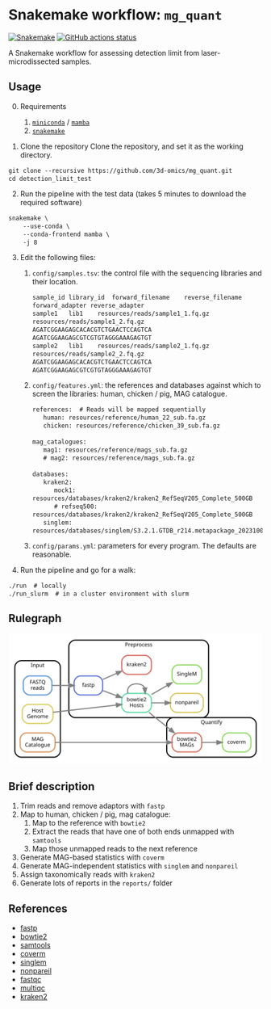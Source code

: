 # Snakemake workflow: `mg_quant`

[![Snakemake](https://img.shields.io/badge/snakemake-≥6.3.0-brightgreen.svg)](https://snakemake.github.io)
[![GitHub actions status](https://github.com/3d-omics/mg_quant/workflows/Tests/badge.svg)](https://github.com/3d-omics/mg_quant/actions)


A Snakemake workflow for assessing detection limit from laser-microdissected samples.

## Usage

0. Requirements
   1.  [`miniconda`](https://docs.conda.io/en/latest/miniconda.html) / [`mamba`](https://mamba.readthedocs.io)
   2.  [`snakemake`](snakemake.readthedocs.io/)

1. Clone the repository
Clone the repository, and set it as the working directory.

```
git clone --recursive https://github.com/3d-omics/mg_quant.git
cd detection_limit_test
```

2. Run the pipeline with the test data (takes 5 minutes to download the required software)
```
snakemake \
    --use-conda \
    --conda-frontend mamba \
    -j 8
```

3. Edit the following files:
   1. `config/samples.tsv`: the control file with the sequencing libraries and their location.
      ```
      sample_id	library_id	forward_filename	reverse_filename	forward_adapter	reverse_adapter
      sample1	lib1	resources/reads/sample1_1.fq.gz	resources/reads/sample1_2.fq.gz	AGATCGGAAGAGCACACGTCTGAACTCCAGTCA	AGATCGGAAGAGCGTCGTGTAGGGAAAGAGTGT
      sample2	lib1	resources/reads/sample2_1.fq.gz	resources/reads/sample2_2.fq.gz	AGATCGGAAGAGCACACGTCTGAACTCCAGTCA	AGATCGGAAGAGCGTCGTGTAGGGAAAGAGTGT
      ```
   2. `config/features.yml`: the references and databases against which to screen the libraries: human, chicken / pig, MAG catalogue.
      ```
      references:  # Reads will be mapped sequentially
         human: resources/reference/human_22_sub.fa.gz
         chicken: resources/reference/chicken_39_sub.fa.gz

      mag_catalogues:
         mag1: resources/reference/mags_sub.fa.gz
         # mag2: resources/reference/mags_sub.fa.gz

      databases:
         kraken2:
            mock1: resources/databases/kraken2/kraken2_RefSeqV205_Complete_500GB
            # refseq500: resources/databases/kraken2/kraken2_RefSeqV205_Complete_500GB
         singlem: resources/databases/singlem/S3.2.1.GTDB_r214.metapackage_20231006.smpkg.zb
      ```

   3. `config/params.yml`: parameters for every program. The defaults are reasonable.


4. Run the pipeline and go for a walk:

```
./run  # locally
./run_slurm  # in a cluster environment with slurm
```

## Rulegraph

![rulegraph](rulegraph_simple.svg)

## Brief description

1. Trim reads and remove adaptors with `fastp`
2. Map to human, chicken / pig, mag catalogue:
   1. Map to the reference with `bowtie2`
   2. Extract the reads that have one of both ends unmapped with `samtools`
   3. Map those unmapped reads to the next reference
3. Generate MAG-based statistics with  `coverm`
4. Generate MAG-independent statistics with `singlem` and `nonpareil`
5. Assign taxonomically reads with `kraken2`
6. Generate lots of reports in the `reports/` folder


## References

- [fastp](https://github.com/OpenGene/fastp)
- [bowtie2](https://bowtie-bio.sourceforge.net/bowtie2/manual.shtml)
- [samtools](https://www.htslib.org/)
- [coverm](https://github.com/wwood/CoverM)
- [singlem](https://github.com/wwood/singlem)
- [nonpareil](http://enve-omics.ce.gatech.edu/nonpareil/)
- [fastqc](https://github.com/s-andrews/FastQC)
- [multiqc](https://multiqc.info/)
- [kraken2](https://github.com/DerrickWood/kraken2)

